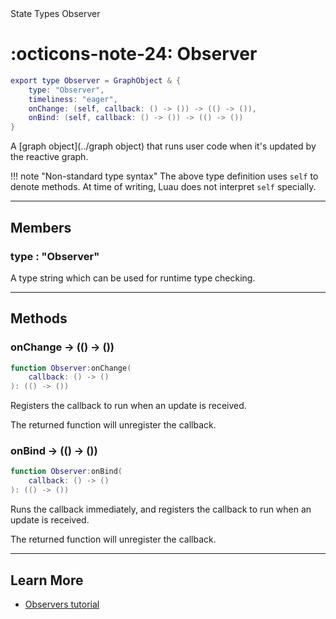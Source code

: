 <nav class="fusiondoc-api-breadcrumbs">
	<span>State</span>
	<span>Types</span>
	<span>Observer</span>
</nav>

<h1 class="fusiondoc-api-header" markdown>
	<span class="fusiondoc-api-icon" markdown>:octicons-note-24:</span>
	<span class="fusiondoc-api-name">Observer</span>
</h1>

```Lua
export type Observer = GraphObject & {
	type: "Observer",
	timeliness: "eager",
	onChange: (self, callback: () -> ()) -> (() -> ()),
	onBind: (self, callback: () -> ()) -> (() -> ())
}
```

A [graph object](../graph object) that runs user code when it's updated by the
reactive graph.

!!! note "Non-standard type syntax"
	The above type definition uses `self` to denote methods. At time of writing,
	Luau does not interpret `self` specially.

-----

## Members

<h3 markdown>
	type
	<span class="fusiondoc-api-type">
		: "Observer"
	</span>
</h3>

A type string which can be used for runtime type checking.

-----

## Methods

<h3 markdown>
	onChange
	<span class="fusiondoc-api-type">
		-> (() -> ())
	</span>
</h3>

```Lua
function Observer:onChange(
	callback: () -> ()
): (() -> ())
```

Registers the callback to run when an update is received. 

The returned function will unregister the callback.

<h3 markdown>
	onBind
	<span class="fusiondoc-api-type">
		-> (() -> ())
	</span>
</h3>

```Lua
function Observer:onBind(
	callback: () -> ()
): (() -> ())
```

Runs the callback immediately, and registers the callback to run when an update
is received.

The returned function will unregister the callback.

-----

## Learn More

- [Observers tutorial](../../../../tutorials/fundamentals/observers)